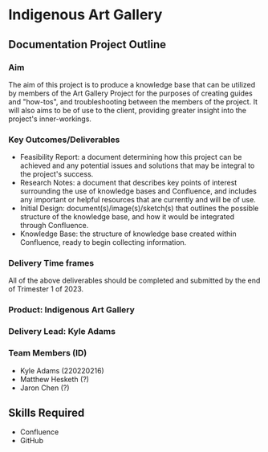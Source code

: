 # Indigenous Art Gallery

## Documentation Project Outline

### Aim

The aim of this project is to produce a knowledge base that can be utilized by members of the Art
Gallery Project for the purposes of creating guides and "how-tos", and troubleshooting between the
members of the project. It will also aims to be of use to the client, providing greater insight into
the project's inner-workings.

### Key Outcomes/Deliverables

- Feasibility Report: a document determining how this project can be achieved and any potential
  issues and solutions that may be integral to the project's success.
- Research Notes: a document that describes key points of interest surrounding the use of knowledge
  bases and Confluence, and includes any important or helpful resources that are currently and will
  be of use.
- Initial Design: document(s)/image(s)/sketch(s) that outlines the possible structure of the
  knowledge base, and how it would be integrated through Confluence.
- Knowledge Base: the structure of knowledge base created within Confluence, ready to begin
  collecting information.

### Delivery Time frames

All of the above deliverables should be completed and submitted by the end of Trimester 1 of 2023.

### Product: Indigenous Art Gallery

### Delivery Lead: Kyle Adams

### Team Members (ID)

- Kyle Adams (220220216)
- Matthew Hesketh (?)
- Jaron Chen (?)

## Skills Required

- Confluence
- GitHub
